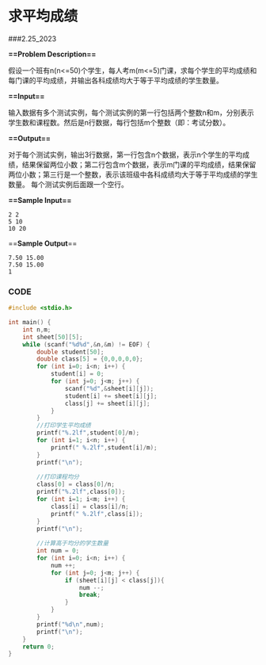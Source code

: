# 求平均成绩

###2.25_2023

**==Problem Description==**

假设一个班有n(n<=50)个学生，每人考m(m<=5)门课，求每个学生的平均成绩和每门课的平均成绩，并输出各科成绩均大于等于平均成绩的学生数量。

 **==Input==**

输入数据有多个测试实例，每个测试实例的第一行包括两个整数n和m，分别表示学生数和课程数。然后是n行数据，每行包括m个整数（即：考试分数）。

 **==Output==**

对于每个测试实例，输出3行数据，第一行包含n个数据，表示n个学生的平均成绩，结果保留两位小数；第二行包含m个数据，表示m门课的平均成绩，结果保留两位小数；第三行是一个整数，表示该班级中各科成绩均大于等于平均成绩的学生数量。
每个测试实例后面跟一个空行。

**==Sample Input==**

```
2 2
5 10
10 20
```

==**Sample Output**==

```
7.50 15.00
7.50 15.00
1
```



### CODE

```c
#include <stdio.h>

int main() {
    int n,m;
    int sheet[50][5];
    while (scanf("%d%d",&n,&m) != EOF) {
        double student[50];
        double class[5] = {0,0,0,0,0};
        for (int i=0; i<n; i++) {
            student[i] = 0;
            for (int j=0; j<m; j++) {
                scanf("%d",&sheet[i][j]);
                student[i] += sheet[i][j];
                class[j] += sheet[i][j];
            }
        }
        //打印学生平均成绩
        printf("%.2lf",student[0]/m);
        for (int i=1; i<n; i++) {
            printf(" %.2lf",student[i]/m);
        }
        printf("\n");
        
        //打印课程均分
        class[0] = class[0]/n;
        printf("%.2lf",class[0]);
        for (int i=1; i<m; i++) {
            class[i] = class[i]/n;
            printf(" %.2lf",class[i]);
        }
        printf("\n");
        
        //计算高于均分的学生数量
        int num = 0;
        for (int i=0; i<n; i++) {
            num ++;
            for (int j=0; j<m; j++) {
                if (sheet[i][j] < class[j]){
                    num --;
                    break;
                }
            }
        }
        printf("%d\n",num);
        printf("\n");
    }
    return 0;
}
```

